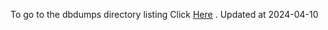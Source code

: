 To go to the dbdumps directory listing Click [Here](https://ipfs.io/ipfs/bafkreiftupfypammfzuayu2xcrov4baxe2o6ttcoumegxkhqmuyk6q3qc4) . Updated at 2024-04-10